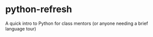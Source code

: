 # python-refresh
A quick intro to Python for class mentors (or anyone needing a brief language tour)
